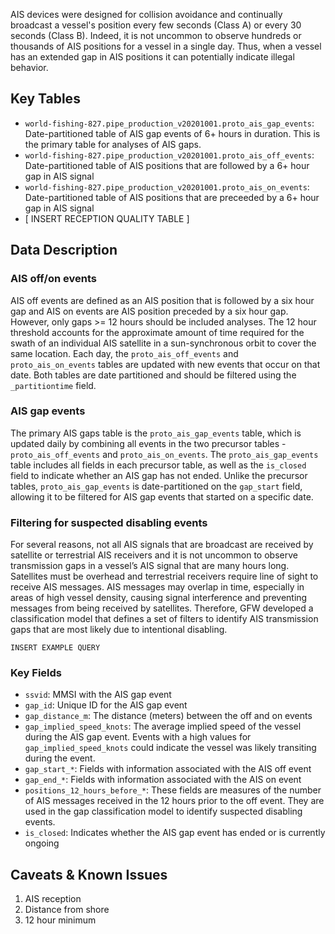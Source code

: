 
AIS devices were designed for collision avoidance and continually broadcast a vessel's position every few seconds (Class A) or every 30 seconds (Class B). Indeed, it is not uncommon to observe hundreds or thousands of AIS positions for a vessel in a single day. Thus, when a vessel has an extended gap in AIS positions it can potentially indicate illegal behavior. 

## Key Tables

+ `world-fishing-827.pipe_production_v20201001.proto_ais_gap_events`: Date-partitioned table of AIS gap events of 6+ hours in duration. This is the primary table for analyses of AIS gaps. 
+ `world-fishing-827.pipe_production_v20201001.proto_ais_off_events`: Date-partitioned table of AIS positions that are followed by a 6+ hour gap in AIS signal  
+ `world-fishing-827.pipe_production_v20201001.proto_ais_on_events`: Date-partitioned table of AIS positions that are preceeded by a 6+ hour gap in AIS signal 
+ [ INSERT RECEPTION QUALITY TABLE ]

## Data Description

### AIS off/on events
AIS off events are defined as an AIS position that is followed by a six hour gap and AIS on events are AIS position preceded by a six hour gap. However, only gaps >= 12 hours should be included analyses. The 12 hour threshold accounts for the approximate amount of time required for the swath of an individual AIS satellite in a sun-synchronous orbit to cover the same location. Each day, the `proto_ais_off_events` and `proto_ais_on_events` tables are updated with new events that occur on that date. Both tables are date partitioned and should be filtered using the `_partitiontime` field.

### AIS gap events
The primary AIS gaps table is the `proto_ais_gap_events` table, which is updated daily by combining all events in the two precursor tables - `proto_ais_off_events` and `proto_ais_on_events`. The `proto_ais_gap_events` table includes all fields in each precursor table, as well as the `is_closed` field to indicate whether an AIS gap has not ended. Unlike the precursor tables, `proto_ais_gap_events` is date-partitioned on the `gap_start` field, allowing it to be filtered for AIS gap events that started on a specific date. 

### Filtering for suspected disabling events
For several reasons, not all AIS signals that are broadcast are received by satellite or terrestrial AIS receivers and it is not uncommon to observe transmission gaps in a vessel’s AIS signal that are many hours long. Satellites must be overhead and terrestrial receivers require line of sight to receive AIS messages. AIS messages may overlap in time, especially in areas of high vessel density, causing signal interference and preventing messages from being received by satellites. Therefore, GFW developed a classification model that  defines a set of filters to identify AIS transmission gaps that are most likely due to intentional disabling.  

```
INSERT EXAMPLE QUERY
```

### Key Fields

+ `ssvid`: MMSI with the AIS gap event
+ `gap_id`: Unique ID for the AIS gap event
+ `gap_distance_m`: The distance (meters) between the off and on events
+ `gap_implied_speed_knots`: The average implied speed of the vessel during the AIS gap event. Events with a high values for `gap_implied_speed_knots` could indicate the vessel was likely transiting during the event.
+ `gap_start_*`: Fields with information associated with the AIS off event
+ `gap_end_*`: Fields with information associated with the AIS on event
+ `positions_12_hours_before_*`: These fields are measures of the number of AIS messages received in the 12 hours prior to the off event. They are used in the gap classification model to identify suspected disabling events.
+ `is_closed`: Indicates whether the AIS gap event has ended or is currently ongoing

## Caveats & Known Issues

1. AIS reception
2. Distance from shore
3. 12 hour minimum
